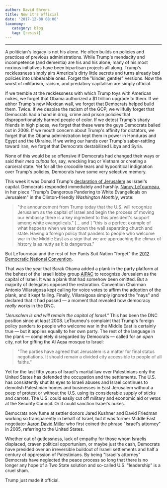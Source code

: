 ```yaml
---
author: David Ehrens
title: Now it's official
date: '2017-12-08 08:00'
taxonomy:
   category: blog
   tag: [resist]
---
```

---
A politician's legacy is not his alone. He often builds on policies and practices of previous administrations. While Trump's mendacity and incompetence (and dementia) are his and his alone, many of his most noxious initiatives have been bipartisan projects all along. Trump's recklessness simply airs America's dirty little secrets and turns already bad policies into unbearable ones. Forget the "kinder, gentler" versions. Now the worst of militarism, racism, and predatory capitalism are simply official.

If we tremble at the recklessness with which Trump toys with American nukes, we forget that Obama authorized a \$1 trillion upgrade to them. If we abhor Trump's new Mexican wall, we forget that Democrats helped build them. Twice. If we despise the racism of the GOP, we willfully forget that Democrats had a hand in drug, crime and prison policies that disproportionately harmed people of color. If we detest Trump's shady friends in high places, we forget that these were the guys Democrats bailed out in 2008. If we mouth concern about Trump's affinity for dictators, we forget that the Obama administration kept them in power in Honduras and Egypt and the Ukraine. If we wring our hands over Trump's saber-rattling toward Iran, we forget that Democrats destabilized Libya and Syria.

None of this would be so offensive if Democrats had changed their ways or said their *mea culpas* for, say, wrecking Iraq or Vietnam or creating a carceral state. Yet for all the crocodile tears and hypocritical indignation over Trump's policies, Democrats have some very selective memory.

This week it was Donald Trump's [declaration of Jerusalem](http://thehill.com/homenews/administration/363571-trump-recognizes-jerusalem-as-israels-capital) as Israel's capital. Democrats responded immediately and harshly. [Nancy LeTourneau](https://washingtonmonthly.com/2017/12/06/trumps-dangerous-pandering-to-white-evangelicals-on-jerusalem/), in her piece "Trump's Dangerous Pandering to White Evangelicals on Jerusalem" in the Clinton-friendly *Washington Monthly*, wrote:

> "the announcement from Trump today that the U.S. will recognize Jerusalem as the capital of Israel and begin the process of moving our embassy there is a key ingredient to this president's support among white evangelicals." \[... and \] "this is a perfect example of what happens when we tear down the wall separating church and state. Having a foreign policy that panders to people who welcome war in the Middle East as a sign that we are approaching the climax of history is as nutty as it is dangerous."

But LeTourneau and the rest of her Pants Suit Nation "forget" the [2012 Democratic National Convention](http://www.nytimes.com/2012/09/06/us/politics/pushed-by-obama-democrats-alter-platform-over-jerusalem.html).

That was the year that Barak Obama added a plank in the party platform at the behest of the Israeli lobby group [AIPAC](https://www.huffingtonpost.com/2012/09/04/dnc-israel-aipac_n_1855842.html) to recognize Jerusalem as the capital of Israel. It was a plank that had somehow been omitted. But a majority of delegates opposed the restoration. Convention Chairman Antonio Villaraigosa kept calling for voice votes to affirm the adoption of the plank, and it kept failing. Finally, Villaraigosa simply ignored the "nays" and declared that it had passed — a moment that revealed how democracy *really* works in the DNC.

*"Jerusalem is and will remain the capital of Israel."* This has been the DNC position since at *least* 2008. LeTourneu's complaint that Trump's foreign policy panders to people who welcome war in the Middle East is certainly true — but it applies equally to her own party. The rest of the language in the plank — completely disregarded by Democrats — called for an *open* city, not for gifting the Al Aqsa mosque to Israel:

> "The parties have agreed that Jerusalem is a matter for final status negotiations. It should remain a divided city accessible to people of all faiths."

Yet for the last fifty years of Israel's martial law over Palestinians only the United States has defended the occupation and the settlements. The U.S. has consistently shut its eyes to Israeli abuses and Israel continues to demolish Palestinian homes and businesses in East Jerusalem without a peep of protest or without the U.S. using its considerable supply of sticks and carrots. The U.S. could easily cut off military and economic aid or vetos at the Security Council. Or it could sanction Israel's nukes.

Democrats now fume at settler donors Jared Kushner and David Friedman working so transparently in behalf of Israel, but it was former Middle East negotiator [Aaron David Miller](http://www.washingtonpost.com/wp-dyn/content/article/2005/05/22/AR2005052200883.html) who first coined the phrase "Israel's attorney" in 2005, referring to the United States.

Whether out of gutlessness, lack of empathy for those whom Israelis displaced, craven political opportunism, or maybe just the cash, Democrats have presided over an irreversible buildout of Israeli settlements and half a century of oppression of Palestinians. By being "Israel's attorney" Democrats have neglected the peace process so long that there is no longer any hope of a Two State solution and so-called U.S. "leadership" is a cruel sham.

Trump just made it official.
